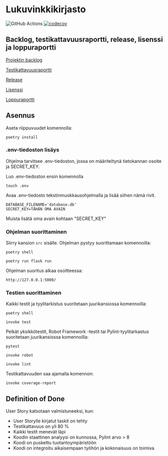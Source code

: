 # Lukuvinkkikirjasto

![GitHub Actions](https://github.com/johyy/lukuvinkkikirjasto/workflows/CI/badge.svg)
[![codecov](https://codecov.io/gh/johyy/lukuvinkkikirjasto/branch/main/graph/badge.svg?token=TVM08LCTBS)](https://codecov.io/gh/johyy/lukuvinkkikirjasto)

## Backlog, testikattavuusraportti, release, lisenssi ja loppuraportti

[Projektin backlog](https://docs.google.com/spreadsheets/d/1Ku5KeGKPKRg1Zwu5qJ2XgSO0A5ig9_967XB01-ox_BI/edit#gid=792830139)

[Testikattavuusraportti](https://github.com/johyy/lukuvinkkikirjasto/blob/main/dokumentaatio/testikattavuus.md)

[Release](https://github.com/johyy/lukuvinkkikirjasto/releases/tag/sprint3)

[Lisenssi](https://github.com/johyy/lukuvinkkikirjasto/blob/main/LICENSE)

[Loppuraportti](https://github.com/johyygithub.com/johyy/lukuvinkkikirjasto/blob/main/dokumentaatio/raportti.md)

## Asennus

Aseta riippuvuudet komennolla:

```
poetry install
```

### .env-tiedoston lisäys

Ohjelma tarvitsee .env-tiedoston, jossa on määriteltynä tietokannan osoite ja SECRET_KEY. 

Luo .env-tiedoston ensin komennolla
```
touch .env
```

Avaa .env-tiedosto tekstinmuokkausohjelmalla ja lisää siihen nämä rivit.
```
DATABASE_FILENAME='database.db'
SECRET_KEY=TÄHÄN OMA AVAIN
```
Muista lisätä oma avain kohtaan "SECRET_KEY"

### Ohjelman suorittaminen

Siirry kansion ```src``` sisälle.
Ohjelman pystyy suorittamaan komennoilla:
```
poetry shell
```

```
poetry run flask run
```

Ohjelman suoritus alkaa osoitteessa:

```
http://127.0.0.1:5000/
```

### Testien suorittaminen

Kaikki testit ja tyylitarkistus suoritetaan juurikansiossa komennoilla:

```
poetry shell
```

```
invoke test
```

Pelkät yksikkötestit, Robot Framework -testit tai Pylint-tyylitarkastus suoritetaan juurikansiossa komennoilla:

```
pytest
```
```
invoke robot
```
```
invoke lint
```

Testikattavuuden saa ajamalla komennon:

```
invoke coverage-report
```

## Definition of Done

User Story katsotaan valmistuneeksi, kun:

- User Storylle kirjatut taskit on tehty
- Testikattavuus on yli 80 %
- Kaikki testit menevät läpi
- Koodin staattinen analyysi on kunnossa, Pylint arvo > 8
- Koodi on puskettu tuotantoympäristöön
- Koodi on integroitu aikaisempaan työhön ja kokonaisuus on toimiva

